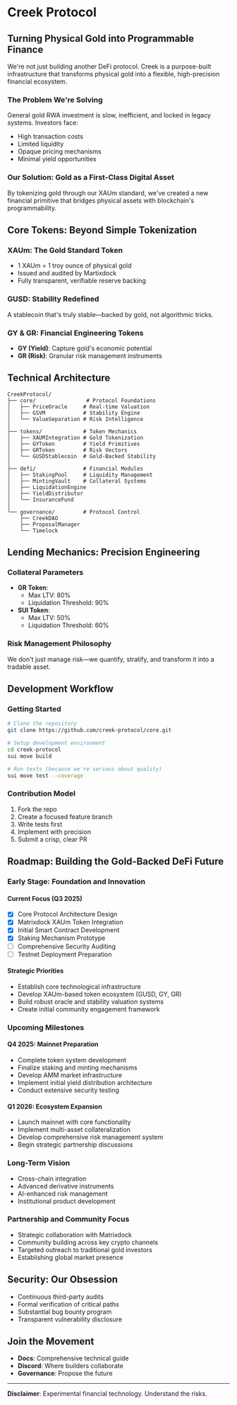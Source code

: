 # Creek Protocol

## Turning Physical Gold into Programmable Finance

We're not just building another DeFi protocol. Creek is a purpose-built infrastructure that transforms physical gold into a flexible, high-precision financial ecosystem.

### The Problem We're Solving

General gold RWA investment is slow, inefficient, and locked in legacy systems. Investors face:
- High transaction costs
- Limited liquidity
- Opaque pricing mechanisms
- Minimal yield opportunities

### Our Solution: Gold as a First-Class Digital Asset

By tokenizing gold through our XAUm standard, we've created a new financial primitive that bridges physical assets with blockchain's programmability.

## Core Tokens: Beyond Simple Tokenization

### XAUm: The Gold Standard Token
- 1 XAUm = 1 troy ounce of physical gold
- Issued and audited by Martixdock
- Fully transparent, verifiable reserve backing

### GUSD: Stability Redefined
A stablecoin that's truly stable—backed by gold, not algorithmic tricks.

### GY & GR: Financial Engineering Tokens
- **GY (Yield)**: Capture gold's economic potential
- **GR (Risk)**: Granular risk management instruments

## Technical Architecture

```
CreekProtocol/
├── core/                # Protocol Foundations
│   ├── PriceOracle     # Real-time Valuation
│   ├── GSVM            # Stability Engine
│   └── ValueSeparation # Risk Intelligence
│
├── tokens/             # Token Mechanics
│   ├── XAUMIntegration # Gold Tokenization
│   ├── GYToken         # Yield Primitives
│   ├── GRToken         # Risk Vectors
│   └── GUSDStablecoin  # Gold-Backed Stability
│
├── defi/               # Financial Modules
│   ├── StakingPool     # Liquidity Management
│   ├── MintingVault    # Collateral Systems
│   ├── LiquidationEngine 
│   ├── YieldDistributor
│   └── InsuranceFund   
│
└── governance/         # Protocol Control
    ├── CreekDAO        
    ├── ProposalManager 
    └── Timelock        
```

## Lending Mechanics: Precision Engineering

### Collateral Parameters
- **GR Token**: 
  - Max LTV: 80%
  - Liquidation Threshold: 90%
- **SUI Token**:
  - Max LTV: 50%
  - Liquidation Threshold: 60%


### Risk Management Philosophy
We don't just manage risk—we quantify, stratify, and transform it into a tradable asset.

## Development Workflow

### Getting Started

```bash
# Clone the repository
git clone https://github.com/creek-protocol/core.git

# Setup development environment
cd creek-protocol
sui move build

# Run tests (because we're serious about quality)
sui move test --coverage
```

### Contribution Model
1. Fork the repo
2. Create a focused feature branch
3. Write tests first
4. Implement with precision
5. Submit a crisp, clear PR

## Roadmap: Building the Gold-Backed DeFi Future

### Early Stage: Foundation and Innovation

#### Current Focus (Q3 2025)
- [x] Core Protocol Architecture Design
- [x] Matrixdock XAUm Token Integration
- [x] Initial Smart Contract Development
- [x] Staking Mechanism Prototype
- [ ] Comprehensive Security Auditing
- [ ] Testnet Deployment Preparation

#### Strategic Priorities
- Establish core technological infrastructure
- Develop XAUm-based token ecosystem (GUSD, GY, GR)
- Build robust oracle and stability valuation systems
- Create initial community engagement framework

### Upcoming Milestones

#### Q4 2025: Mainnet Preparation
- Complete token system development
- Finalize staking and minting mechanisms
- Develop AMM market infrastructure
- Implement initial yield distribution architecture
- Conduct extensive security testing

#### Q1 2026: Ecosystem Expansion
- Launch mainnet with core functionality
- Implement multi-asset collateralization
- Develop comprehensive risk management system
- Begin strategic partnership discussions

### Long-Term Vision
- Cross-chain integration
- Advanced derivative instruments
- AI-enhanced risk management
- Institutional product development

### Partnership and Community Focus
- Strategic collaboration with Matrixdock
- Community building across key crypto channels
- Targeted outreach to traditional gold investors
- Establishing global market presence

## Security: Our Obsession

- Continuous third-party audits
- Formal verification of critical paths
- Substantial bug bounty program
- Transparent vulnerability disclosure

## Join the Movement

- **Docs**: Comprehensive technical guide
- **Discord**: Where builders collaborate
- **Governance**: Propose the future

---

**Disclaimer**: Experimental financial technology. Understand the risks.